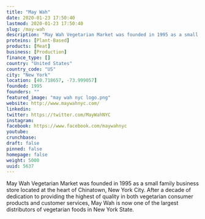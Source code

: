 ```yaml
---
title: "May Wah"
date: 2020-01-23 17:50:40
lastmod: 2020-01-23 17:50:40
slug: /may-wah
description: "May Wah Vegetarian Market was founded in 1995 as a small family business store located at the heart of Chinatown, New York City. After a decade of dedication to providing the highest of quality in both vegetarian consumer products and customer services, May Wah is now one of the largest distributors of vegetarian foods in New York State."
proteins: [Plant-Based]
products: [Meat]
business: [Production]
finance_type: []
country: "United States"
country_code: "US"
city: "New York"
location: [40.718657, -73.999057]
founded: 1995
founders: ""
featured_image: "may wah nyc logo.png"
website: http://www.maywahnyc.com/
linkedin: 
twitter: https://twitter.com/MayWahNYC
instagram: 
facebook: https://www.facebook.com/maywahnyc
youtube: 
crunchbase: 
draft: false
pinned: false
homepage: false
weight: 5000
uuid: 5637
---
```

May Wah Vegetarian Market was founded in 1995 as a small family business store located at the heart of Chinatown, New York City. After a decade of dedication to providing the highest of quality in both vegetarian consumer products and customer services, May Wah is now one of the largest distributors of vegetarian foods in New York State.
